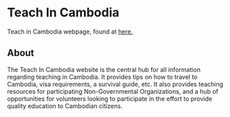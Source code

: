 # Teach In Cambodia
Teach in Cambodia webpage, found at [here.](https://www.teachincambodia.org)
## About
The Teach In Cambodia website is the central hub for all information regarding teaching in Cambodia.
It provides tips on how to travel to Cambodia, visa requirements, a survival guide, etc.
It also provides teaching resources for participating Non-Governmental Organizations, and a hub of opportunities for volunteers looking to participate in the effort to provide quality education to Cambodian citizens.
